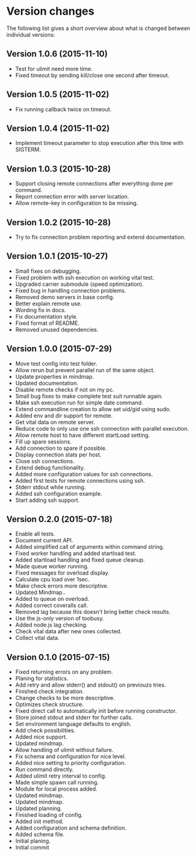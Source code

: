 Version changes
=================================================

The following list gives a short overview about what is changed between
individual versions:

Version 1.0.6 (2015-11-10)
-------------------------------------------------
- Test for ulimit need more time.
- Fixed timeout by sending kill/close one second after timeout.

Version 1.0.5 (2015-11-02)
-------------------------------------------------
- Fix running callback twice on timeout.

Version 1.0.4 (2015-11-02)
-------------------------------------------------
- Implement timeout parameter to stop execution after this time with SIGTERM.

Version 1.0.3 (2015-10-28)
-------------------------------------------------
- Support closing remote connections after everything done per command.
- Report connection error with server location.
- Allow remote-key in configuration to be missing.

Version 1.0.2 (2015-10-28)
-------------------------------------------------
- Try to fix connection problem reporting and extend documentation.

Version 1.0.1 (2015-10-27)
-------------------------------------------------
- Small fixes on debugging.
- Fixed problem with ssh execution on working vital test.
- Upgraded carrier submodule (speed optimization).
- Fixed bug in handling connection problems.
- Removed demo servers in base config.
- Better explain remote use.
- Wording fix in docs.
- Fix documentation style.
- Fixed format of README.
- Removed unused dependencies.

Version 1.0.0 (2015-07-29)
-------------------------------------------------
- Move test config into test folder.
- Allow rerun but prevent parallel run of the same object.
- Update properties in mindmap.
- Updated documentation.
- Disable remote checks if not on my pc.
- Small bug fixes to make complete test suit runnable again.
- Make ssh execution run for simple date command.
- Extend commandline creation to allow set uid/gid using sudo.
- Added env and dir support for remote.
- Get vital data on remote server.
- Reduce code to only use one ssh connection with parallel execution.
- Allow remote host to have different startLoad setting.
- Fill up spare sessions.
- Add connection to spare if possible.
- Display connection stats per host.
- Close ssh connections.
- Extend debug functionality.
- Added more configuration values for ssh connections.
- Added first tests for remote connections using ssh.
- Stderr stdout while running.
- Added ssh configuration example.
- Start adding ssh support.

Version 0.2.0 (2015-07-18)
-------------------------------------------------
- Enable all tests.
- Document current API.
- Added simplified call of arguments within command string.
- Fixed worker handling and added startload test.
- Added startload handling and fixed queue cleanup.
- Made queue worker running.
- Fixed messages for overload display.
- Calculate cpu load over 1sec.
- Make check errors more descriptive.
- Updated Mindmap..
- Added to queue on overload.
- Added correct coveralls call.
- Removed lag because this doesn't bring better check results.
- Use the js-only version of toobusy.
- Added node.js lag checking.
- Check vital data after new ones collected.
- Collect vital data.

Version 0.1.0 (2015-07-15)
-------------------------------------------------
- Fixed returning errors on any problem.
- Planing for statistics.
- Add retry and allow stderr() and stdout() on previouzs tries.
- Finished check integration.
- Change checks to be more descriptive.
- Optimizes check structure.
- Fixed direct call to automatically init before running constructor.
- Store joined stdout and stderr for further calls.
- Set environment language defaults to english.
- Add check possibilities.
- Added nice support.
- Updated mindmap.
- Allow handling of ulimit without failure.
- Fix schema and configuration for nice level.
- Added nice setting to priority configuration.
- Run command directly.
- Added ulimit retry interval to config.
- Made simple spawn call running.
- Module for local process added.
- Updated mindmap.
- Updated mindmap.
- Updated planning.
- Finished loading of config.
- Added init method.
- Added configuration and schema definition.
- Added schema file.
- Initial planing.
- Initial commit

